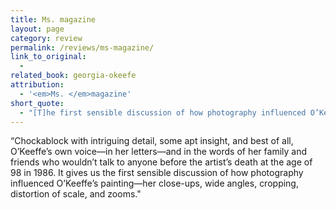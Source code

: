 ```yaml
---
title: Ms. magazine
layout: page
category: review
permalink: /reviews/ms-magazine/
link_to_original:
  - 
related_book: georgia-okeefe
attribution:
  - '<em>Ms. </em>magazine'
short_quote:
  - "[T]he first sensible discussion of how photography influenced O’Keeffe’s painting."
---
```

 “Chockablock with intriguing detail, some apt insight, and best of all, O’Keeffe’s own voice—in her letters—and in the words of her family and friends who wouldn’t talk to anyone before the artist’s death at the age of 98 in 1986. It gives us the first sensible discussion of how photography influenced O’Keeffe’s painting—her close-ups, wide angles, cropping, distortion of scale, and zooms."

